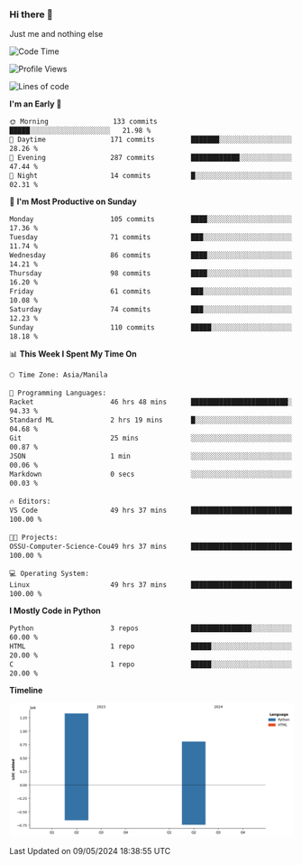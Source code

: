 ### Hi there 👋

Just me and nothing else


<!--START_SECTION:waka-->
![Code Time](http://img.shields.io/badge/Code%20Time-252%20hrs%2015%20mins-blue)

![Profile Views](http://img.shields.io/badge/Profile%20Views-9-blue)

![Lines of code](https://img.shields.io/badge/From%20Hello%20World%20I%27ve%20Written-2.1%20million%20lines%20of%20code-blue)

**I'm an Early 🐤** 

```text
🌞 Morning                133 commits         █████░░░░░░░░░░░░░░░░░░░░   21.98 % 
🌆 Daytime                171 commits         ███████░░░░░░░░░░░░░░░░░░   28.26 % 
🌃 Evening                287 commits         ████████████░░░░░░░░░░░░░   47.44 % 
🌙 Night                  14 commits          █░░░░░░░░░░░░░░░░░░░░░░░░   02.31 % 
```
📅 **I'm Most Productive on Sunday** 

```text
Monday                   105 commits         ████░░░░░░░░░░░░░░░░░░░░░   17.36 % 
Tuesday                  71 commits          ███░░░░░░░░░░░░░░░░░░░░░░   11.74 % 
Wednesday                86 commits          ████░░░░░░░░░░░░░░░░░░░░░   14.21 % 
Thursday                 98 commits          ████░░░░░░░░░░░░░░░░░░░░░   16.20 % 
Friday                   61 commits          ███░░░░░░░░░░░░░░░░░░░░░░   10.08 % 
Saturday                 74 commits          ███░░░░░░░░░░░░░░░░░░░░░░   12.23 % 
Sunday                   110 commits         █████░░░░░░░░░░░░░░░░░░░░   18.18 % 
```


📊 **This Week I Spent My Time On** 

```text
🕑︎ Time Zone: Asia/Manila

💬 Programming Languages: 
Racket                   46 hrs 48 mins      ████████████████████████░   94.33 % 
Standard ML              2 hrs 19 mins       █░░░░░░░░░░░░░░░░░░░░░░░░   04.68 % 
Git                      25 mins             ░░░░░░░░░░░░░░░░░░░░░░░░░   00.87 % 
JSON                     1 min               ░░░░░░░░░░░░░░░░░░░░░░░░░   00.06 % 
Markdown                 0 secs              ░░░░░░░░░░░░░░░░░░░░░░░░░   00.03 % 

🔥 Editors: 
VS Code                  49 hrs 37 mins      █████████████████████████   100.00 % 

🐱‍💻 Projects: 
OSSU-Computer-Science-Cou49 hrs 37 mins      █████████████████████████   100.00 % 

💻 Operating System: 
Linux                    49 hrs 37 mins      █████████████████████████   100.00 % 
```

**I Mostly Code in Python** 

```text
Python                   3 repos             ███████████████░░░░░░░░░░   60.00 % 
HTML                     1 repo              █████░░░░░░░░░░░░░░░░░░░░   20.00 % 
C                        1 repo              █████░░░░░░░░░░░░░░░░░░░░   20.00 % 
```



**Timeline**

![Lines of Code chart](https://raw.githubusercontent.com/brutist/brutist/main/assets/bar_graph.png)


 Last Updated on 09/05/2024 18:38:55 UTC
<!--END_SECTION:waka-->
